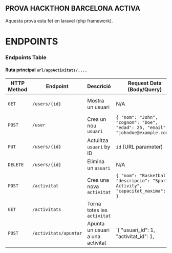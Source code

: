  ## PROVA HACKTHON BARCELONA ACTIVA

 Aquesta prova esta fet en laravel (php framework).

# ENDPOINTS

### Endpoints Table

#### Ruta principal `url/appActivitats/....`

| HTTP Method | Endpoint                     | Descrició                                             | Request Data (Body/Query)                                                                                           | Resposta                                             |
|-------------|------------------------------|---------------------------------------------------------|---------------------------------------------------------------------------------------------------------------------|------------------------------------------------------|
| `GET`       | `/users/{id}`                    | Mostra un usuari                                  | N/A                                                                                                                 | JSON array of `usuaris`                              |
| `POST`      | `/user`                    | Crea un nou `usuari`                                    | `{ "nom": "John", "cognom": "Doe", "edad": 25, "email": "johndoe@example.com"}`               | `message` `user` (JSON)                        |
| `PUT`       | `/users/{id}`               | Actulitza `usuari` by ID                              | `id` (URL parameter)                                                                                                | `message` `usuari` (JSON)                        |
| `DELETE` | `/users/{id}`               | Elimina un `usuari`                              | N/A                                     |  `message`  (JSON)                       |
| `POST`    | `/activitat`               | Crea una nova `activitat`                                        | `{ "nom": "Basketball", "descripcio": "Sport Activity", "capacitat_maxima": 10 }`                                                                                               |  `message` `activitat` (JSON)                      |
| `GET`      | `/activitats`                 | Torna totes les `activitat`                                 |                                     |  JSON array de `activitats`                     |
| `POST`       | `/activitats/apuntar`                 | Apunta un usuari a una activitat                         | `{ "usuari_id": 1, "activitat_id": 1,                                                                                                                |  `message`  (JSON)                         |


